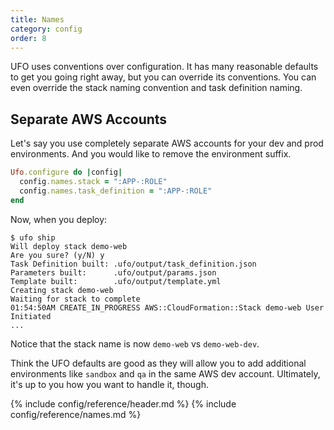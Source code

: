 ```yaml
---
title: Names
category: config
order: 8
---
```


UFO uses conventions over configuration. It has many reasonable defaults to get you going right away, but you can override its conventions. You can even override the stack naming convention and task definition naming.

## Separate AWS Accounts

Let's say you use completely separate AWS accounts for your dev and prod environments. And you would like to remove the environment suffix.

```ruby
Ufo.configure do |config|
  config.names.stack = ":APP-:ROLE"
  config.names.task_definition = ":APP-:ROLE"
end
```

Now, when you deploy:

    $ ufo ship
    Will deploy stack demo-web
    Are you sure? (y/N) y
    Task Definition built: .ufo/output/task_definition.json
    Parameters built:      .ufo/output/params.json
    Template built:        .ufo/output/template.yml
    Creating stack demo-web
    Waiting for stack to complete
    01:54:50AM CREATE_IN_PROGRESS AWS::CloudFormation::Stack demo-web User Initiated
    ...

Notice that the stack name is now `demo-web` vs `demo-web-dev`.

Think the UFO defaults are good as they will allow you to add additional environments like `sandbox` and `qa` in the same AWS dev account. Ultimately, it's up to you how you want to handle it, though.

{% include config/reference/header.md %}
{% include config/reference/names.md %}
